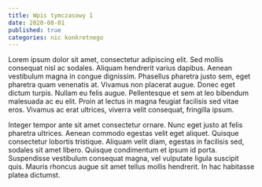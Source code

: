 ```yaml
---
title: Wpis tymczasowy 1
date: 2020-08-01
published: true
categories: nic konkretnego
---
```


Lorem ipsum dolor sit amet, consectetur adipiscing elit. Sed mollis consequat nisl ac sodales. Aliquam hendrerit varius dapibus. Aenean vestibulum magna in congue dignissim. Phasellus pharetra justo sem, eget pharetra quam venenatis at. Vivamus non placerat augue. Donec eget dictum turpis. Nullam eu felis augue. Pellentesque et sem at leo bibendum malesuada ac eu elit. Proin at lectus in magna feugiat facilisis sed vitae eros. Vivamus ac erat ultrices, viverra velit consequat, fringilla ipsum.

Integer tempor ante sit amet consectetur ornare. Nunc eget justo at felis pharetra ultrices. Aenean commodo egestas velit eget aliquet. Quisque consectetur lobortis tristique. Aliquam velit diam, egestas in facilisis sed, sodales sit amet libero. Quisque condimentum et ipsum id porta. Suspendisse vestibulum consequat magna, vel vulputate ligula suscipit quis. Mauris rhoncus augue sit amet tellus mollis hendrerit. In hac habitasse platea dictumst.